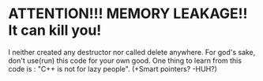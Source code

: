 # ATTENTION!!! MEMORY LEAKAGE!! It can kill you!
I neither created any destructor nor called delete anywhere. For god's sake, don't use(run) this code for your own good. One thing to learn from this code is : "C++ is not for lazy people". (+Smart pointers? -HUH?)
